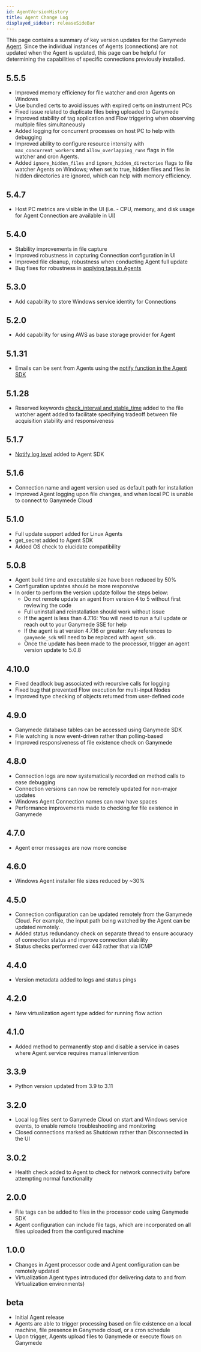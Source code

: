 ```yaml
---
id: AgentVersionHistory
title: Agent Change Log
displayed_sidebar: releaseSideBar
---
```


This page contains a summary of key version updates for the Ganymede [Agent](../app/agents/Agent.mdx).  Since the individual instances of Agents (connections) are not updated when the Agent is updated, this page can be helpful for determining the capabilities of specific connections previously installed.

## 5.5.5

- Improved memory efficiency for file watcher and cron Agents on Windows
- Use bundled certs to avoid issues with expired certs on instrument PCs
- Fixed issue related to duplicate files being uploaded to Ganymede
- Improved stability of tag application and Flow triggering when observing multiple files simultaneously
- Added logging for concurrent processes on host PC to help with debugging
- Improved ability to configure resource intensity with `max_concurrent_workers` and `allow_overlapping_runs` flags in file watcher and cron Agents.
- Added `ignore_hidden_files` and `ignore_hidden_directories` flags to file watcher Agents on Windows; when set to true, hidden files and files in hidden directories are ignored, which can help with memory efficiency.

## 5.4.7

- Host PC metrics are visible in the UI (i.e. - CPU, memory, and disk usage for Agent Connection are available in UI)

## 5.4.0

- Stability improvements in file capture
- Improved robustness in capturing Connection configuration in UI
- Improved file cleanup, robustness when conducting Agent full update
- Bug fixes for robustness in [applying tags in Agents](../sdk/markdowns/AgentSDK#function-add_file_tag_to_fileparam)

## 5.3.0

- Add capability to store Windows service identity for Connections

## 5.2.0

- Add capability for using AWS as base storage provider for Agent

## 5.1.31

- Emails can be sent from Agents using the [notify function in the Agent SDK](../sdk/markdowns/AgentSDK.mdx)

## 5.1.28

- Reserved keywords [check_interval and stable_time](../app/agents/Agent#reserved-variables-for-file-watcher-agents) added to the file watcher agent added to facilitate specifying tradeoff between file acquisition stability and responsiveness

## 5.1.7

- [Notify log level](../app/agents/AgentMonitoring#connection-notifications) added to Agent SDK

## 5.1.6

- Connection name and agent version used as default path for installation
- Improved Agent logging upon file changes, and when local PC is unable to connect to Ganymede Cloud

## 5.1.0

- Full update support added for Linux Agents
- get_secret added to Agent SDK
- Added OS check to elucidate compatibility

## 5.0.8

- Agent build time and executable size have been reduced by 50%
- Configuration updates should be more responsive
- In order to perform the version update follow the steps below:
    - Do not remote update an agent from version 4 to 5 without first reviewing the code
    - Full uninstall and reinstallation should work without issue
    - If the agent is less than 4.7.16: You will need to run a full update or reach out to your Ganymede SSE for help
    - If the agent is at version 4.7.16 or greater: Any references to `ganymede_sdk` will need to be replaced with `agent_sdk`.
    - Once the update has been made to the processor, trigger an agent version update to 5.0.8

## 4.10.0

- Fixed deadlock bug associated with recursive calls for logging
- Fixed bug that prevented Flow execution for multi-input Nodes
- Improved type checking of objects returned from user-defined code

## 4.9.0

- Ganymede database tables can be accessed using Ganymede SDK
- File watching is now event-driven rather than polling-based
- Improved responsiveness of file existence check on Ganymede

## 4.8.0

- Connection logs are now systematically recorded on method calls to ease debugging
- Connection versions can now be remotely updated for non-major updates
- Windows Agent Connection names can now have spaces
- Performance improvements made to checking for file existence in Ganymede

## 4.7.0

- Agent error messages are now more concise

## 4.6.0

- Windows Agent installer file sizes reduced by ~30%

## 4.5.0

- Connection configuration can be updated remotely from the Ganymede Cloud.  For example, the input path being watched by the Agent can be updated remotely.
- Added status redundancy check on separate thread to ensure accuracy of connection status and improve connection stability
- Status checks performed over 443 rather that via ICMP

## 4.4.0

- Version metadata added to logs and status pings

## 4.2.0

- New virtualization agent type added for running flow action

## 4.1.0

- Added method to permanently stop and disable a service in cases where Agent service requires manual intervention

## 3.3.9

- Python version updated from 3.9 to 3.11

## 3.2.0

- Local log files sent to Ganymede Cloud on start and Windows service events, to enable remote troubleshooting and monitoring
- Closed connections marked as Shutdown rather than Disconnected in the UI

## 3.0.2

- Health check added to Agent to check for network connectivity before attempting normal functionality

## 2.0.0

- File tags can be added to files in the processor code using Ganymede SDK
- Agent configuration can include file tags, which are incorporated on all files uploaded from the configured machine

## 1.0.0

- Changes in Agent processor code and Agent configuration can be remotely updated
- Virtualization Agent types introduced (for delivering data to and from Virtualization environments)

## beta

- Initial Agent release
- Agents are able to trigger processing based on file existence on a local machine, file presence in Ganymede cloud, or a cron schedule
- Upon trigger, Agents upload files to Ganymede or execute flows on Ganymede
